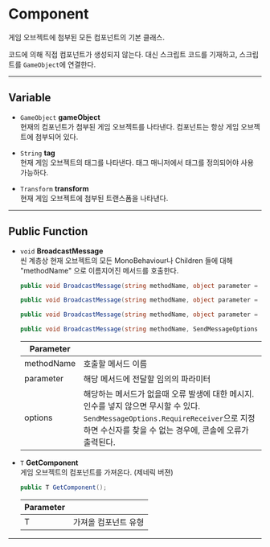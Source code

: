 # Component

게임 오브젝트에 첨부된 모든 컴포넌트의 기본 클래스.

코드에 의해 직접 컴포넌트가 생성되지 않는다. 대신 스크립트 코드를 기재하고, 스크립트를 `GameObject`에 연결한다.
- - -


## Variable
- `GameObject` __gameObject__  
    현재의 컴포넌트가 첨부된 게임 오브젝트를 나타낸다. 컴포넌트는 항상 게임 오브젝트에 첨부되어 있다.

- `String` __tag__  
    현재 게임 오브젝트의 태그를 나타낸다. 태그 매니저에서 태그를 정의되어야 사용 가능하다.
- `Transform` __transform__  
    현재 게임 오브젝트에 첨부된 트랜스폼을 나타낸다. 

- - -


## Public Function
- `void` __BroadcastMessage__  
    씬 계층상 현재 오브젝트의 모든 MonoBehaviour나 Children 들에 대해 "methodName" 으로 이름지어진 메서드를 호출한다.
    ``` c#
    public void BroadcastMessage(string methodName, object parameter = null, SendMessageOptions options = SendMessageOptions.RequireReceiver);

    public void BroadcastMessage(string methodName, object parameter = null, SendMessageOptions options = SendMessageOptions.RequireReceiver);

    public void BroadcastMessage(string methodName, object parameter = null, SendMessageOptions options = SendMessageOptions.RequireReceiver);

    public void BroadcastMessage(string methodName, SendMessageOptions options);
    ```
    Parameter||
    --|--
    methodName|호출할 메서드 이름
    parameter|해당 메서드에 전달할 임의의 파라미터
    options|해당하는 메서드가 없을때 오류 발생에 대한 메시지. 인수를 넣지 않으면 무시할 수 있다. `SendMessageOptions.RequireReceiver`으로 지정하면 수신자를 찾을 수 없는 경우에, 콘솔에 오류가 출력된다.

    
- `T` __GetComponent__  
    게임 오브젝트의 컴포넌트를 가져온다. (제네릭 버젼)
    ``` c#
    public T GetComponent();
    ```
    Parameter||
    --|--
    T | 가져올 컴포넌트 유형

- - -